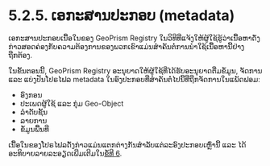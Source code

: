 # 5.2.5. ເອກະສານປະກອບ (metadata)

ເອກະສານປະກອບເນື້ອໃນຂອງ GeoPrism Registry ໃນວິທີທີ່ແຈ້ງໃຫ້ຜູ້ໃຊ້ຮູ້ວ່າເນື້ອຫາດັ່ງກ່າວສອດຄ່ອງກັບຄວາມຕ້ອງການຂອງພວກເຂົາແມ່ນສໍາຄັນຕໍ່ການນໍາໃຊ້ເນື້ອຫານີ້ຢ່າງຖືກຕ້ອງ.

ໃນຂັ້ນຕອນນີ້, GeoPrism Registry ອະນຸຍາດໃຫ້ຜູ້ໃຊ້ທີ່ໄດ້ຮັບອະນຸຍາດຕື່ມຂໍ້ມູນ, ຈັດການ ແລະ ແບ່ງປັນໂປຣໄຟລ metadata ໃນອົງປະກອບທີ່ສໍາຄັນຕໍ່ໄປນີ້ທີ່ຖືກຈັດການໃນແພັດຟອມ:

* ອົງກອນ
* ປະເພດຜູ້ໃຊ້ ແລະ ກຸ່ມ Geo-Object
* ລຳດັບຊັ້ນ
* ລາຍການ
* ຂໍ້ມູນພື້ນທີ່

ເນື້ອໃນຂອງໂປຣໄຟລດັ່ງກ່າວແມ່ນແຕກຕ່າງກັນສໍາລັບແຕ່ລະອົງປະກອບເຫຼົ່ານີ້ ແລະ ໄດ້ອະທິບາຍລາຍລະອຽດເພີ່ມເຕີມໃນ[ຂໍ້ທີ 6](../../geoprism-registry-tutorial/).

